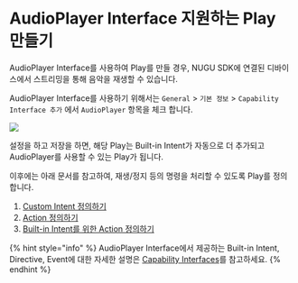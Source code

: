 # AudioPlayer Interface 지원하는 Play 만들기

AudioPlayer Interface를 사용하여 Play를 만들 경우,  NUGU SDK에 연결된 디바이스에서 스트리밍을 통해 음악을 재생할 수 있습니다.  

AudioPlayer Interface를 사용하기 위해서는  `General` &gt; `기본 정보` &gt; `Capability Interface 추가` 에서 `AudioPlayer` 항목을 체크 합니다.​​

![](../../../.gitbook/assets/capability_audio.png)

설정을 하고 저장을 하면, 해당 Play는 Built-in Intent가 자동으로 더 추가되고 AudioPlayer를 사용할 수 있는 Play가 됩니다.

이후에는 아래 문서를 참고하여, 재생/정지 등의 명령을 처리할 수 있도록 Play를 정의 합니다. 

1. [Custom Intent 정의하기](audioplayer-define-custom-intent.md)
2. [Action 정의하기](audioplayer-define-action.md)
3. [Built-in Intent를 위한 Action 정의하기](audioplayer-define-built-in-intent.md)

{% hint style="info" %}
AudioPlayer Interface에서 제공하는 Built-in Intent, Directive, Event에 대한 자세한 설명은 [Capability Interfaces](../use-backend-proxy/capability-interfaces/)를 참고하세요.
{% endhint %}



